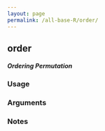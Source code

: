 ```yaml
---
layout: page
permalink: /all-base-R/order/
---
```


## __order__

#### _Ordering Permutation_

### Usage

### Arguments

### Notes
